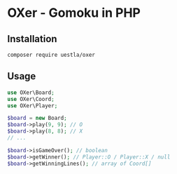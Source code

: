 # OXer - Gomoku in PHP

## Installation

```shell
composer require uestla/oxer
```

## Usage

```php
use OXer\Board;
use OXer\Coord;
use OXer\Player;

$board = new Board;
$board->play(9, 9); // O
$board->play(8, 8); // X
// ...

$board->isGameOver(); // boolean
$board->getWinner(); // Player::O / Player::X / null
$board->getWinningLines(); // array of Coord[]
```
